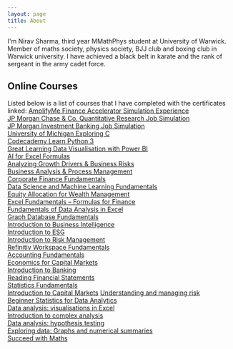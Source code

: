 ```yaml
---
layout: page
title: About
---
```


I'm Nirav Sharma, third year MMathPhys student at University of Warwick. Member of maths society, physics society, BJJ club and boxing club in Warwick university. I have achieved a black belt in karate and the rank of sergeant in the army cadet force.

## Online Courses
Listed below is a list of courses that I have completed with the certificates linked:
[AmplifyMe Finance Accelerator Simulation Experience](https://my.amplifyme.com/certificate/ffa379cd-394c-41ae-9d40-f043759b0e24)<br/>
[JP Morgan Chase & Co. Quantitative Research Job Simulation](https://forage-uploads-prod.s3.amazonaws.com/completion-certificates/J.P.%20Morgan/bWqaecPDbYAwSDqJy_JPMorgan%20Chase%20&%20Co._LNXRHZBwdjKXB28XM_1725976128078_completion_certificate.pdf)<br/>
[JP Morgan Investment Banking Job Simulation](https://forage-uploads-prod.s3.amazonaws.com/completion-certificates/JPMorgan%20Chase/YD2kY95RQxQtXxFTS_JPMorgan%20Chase_LNXRHZBwdjKXB28XM_1725972367027_completion_certificate.pdf)<br/>
[University of Michigan Exploring C](https://coursera.org/share/5164106252808b7f596d7cb0043a844d)<br/>
[Codecademy Learn Python 3](https://www.codecademy.com/profiles/object0251088512/certificates/6c152bd262967f8c941c9707ed636bda)<br/>
[Great Learning Data Visualisation with Power BI](https://olympus.mygreatlearning.com/courses/30824/certificate)<br/>
[AI for Excel Formulas](https://credentials.corporatefinanceinstitute.com/0a9e8622-6f28-48ee-9d82-6d0d4ffb6250)<br/>
[Analyzing Growth Drivers & Business Risks](https://credentials.corporatefinanceinstitute.com/9f4b17ae-b301-4abc-9092-6f3e651e08d8)<br/>
[Business Analysis & Process Management](https://www.coursera.org/account/accomplishments/verify/FBKYWQ6DWNRW)<br/>
[Corporate Finance Fundamentals](https://credentials.corporatefinanceinstitute.com/ecf2014d-df3b-42e9-9f09-0360300202f0)<br/>
[Data Science and Machine Learning Fundamentals](https://credentials.corporatefinanceinstitute.com/5dc2ad05-9d0b-431f-9242-afc9424a840b)<br/>
[Equity Allocation for Wealth Management](https://credentials.corporatefinanceinstitute.com/2863ab6d-37d7-44e9-beec-b25c20d43dfb)<br/>
[Excel Fundamentals – Formulas for Finance](https://credentials.corporatefinanceinstitute.com/ba545321-ae2f-4aaf-b349-81bcd3d80fe1)<br/>
[Fundamentals of Data Analysis in Excel](https://credentials.corporatefinanceinstitute.com/917a5e29-1cf9-4e43-ba1f-a1a0c73ae580)<br/>
[Graph Database Fundamentals](https://credentials.corporatefinanceinstitute.com/88e6fa4b-c84d-4c37-abd0-004d383ff46f)<br/>
[Introduction to Business Intelligence](https://credentials.corporatefinanceinstitute.com/89055ea6-e4fe-4abe-a976-ece5876e8bf5)<br/>
[Introduction to ESG](https://credentials.corporatefinanceinstitute.com/eb68218b-7d6d-44f0-a535-bdf5960d12b2)<br/>
[Introduction to Risk Management](https://credentials.corporatefinanceinstitute.com/1c5cd5f1-008b-4f89-91f5-4db372c42de0)<br/>
[Refinitiv Workspace Fundamentals](https://credentials.corporatefinanceinstitute.com/657972de-5a3d-4753-8fa3-37b4583141e8)<br/>
[Accounting Fundamentals](https://credentials.corporatefinanceinstitute.com/9631fc36-fc49-452e-8108-6bc9e2eab0f0)<br/>
[Economics for Capital Markets](https://credentials.corporatefinanceinstitute.com/9170e455-afdc-4357-af16-f91ceaecacf3)<br/>
[Introduction to Banking](https://credentials.corporatefinanceinstitute.com/199b1f5e-7a0c-4e82-8096-944a66c7a009)<br/>
[Reading Financial Statements](https://credentials.corporatefinanceinstitute.com/2fff5101-4244-481c-94bd-b7cdc4f09bc7)<br/>
[Statistics Fundamentals](https://credentials.corporatefinanceinstitute.com/c327bbd2-da79-4bc7-80e0-bf245d70c745)<br/>
[Introduction to Capital Markets](https://credentials.corporatefinanceinstitute.com/0f43dcff-1ada-40c4-b027-670f7bd7c3ac)
[Understanding and managing risk](https://www.open.edu/openlearn/money-business/understanding-and-managing-risk/content-section-0?active-tab=description-tab)<br/>
[Beginner Statistics for Data Analytics](https://udemy-certificate.s3.amazonaws.com/pdf/UC-86bf50c7-6d44-4569-b690-afde46068436.pdf)<br/>
[Data analysis: visualisations in Excel](https://www.open.edu/openlearn/science-maths-technology/data-analysis-visualisations-excel/content-section-0?active-tab=description-tab)<br/>
[Introduction to complex analysis](https://www.open.edu/openlearn/science-maths-technology/introduction-complex-analysis/content-section-overview?active-tab=description-tab)<br/>
[Data analysis: hypothesis testing](https://www.open.edu/openlearn/science-maths-technology/data-analysis-hypothesis-testing/content-section-0?active-tab=description-tab)<br/>
[Exploring data: Graphs and numerical summaries](https://www.open.edu/openlearn/science-maths-technology/mathematics-statistics/exploring-data-graphs-and-numerical-summaries/content-section-0?active-tab=description-tab)<br/>
[Succeed with Maths](https://www.open.edu/openlearn/badges/badge.php?hash=4c9e3d0c34474bf5dabf8d263f73205a0fcd3420)<br/>







